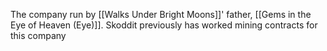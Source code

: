 
The company run by [[Walks Under Bright Moons]]' father, [[Gems in the Eye of Heaven (Eye)]].
Skoddit previously has worked mining contracts for this company